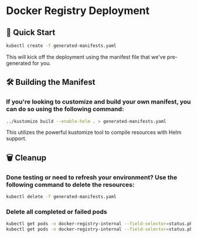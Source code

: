 # Docker Registry Deployment 

## 🚀 Quick Start
```sh
kubectl create -f generated-manifests.yaml
```
This will kick off the deployment using the manifest file that we've pre-generated for you.



## 🛠️ Building the Manifest
### If you're looking to customize and build your own manifest, you can do so using the following command:
```sh
../kustomize build --enable-helm . > generated-manifests.yaml
```
This utilizes the powerful kustomize tool to compile resources with Helm support.



## 🗑️ Cleanup 
### Done testing or need to refresh your environment? Use the following command to delete the resources:
```sh
kubectl delete -f generated-manifests.yaml
```

### Delete all completed or failed pods
```sh
kubectl get pods -n docker-registry-internal --field-selector=status.phase=Succeeded -o jsonpath='{.items[*].metadata.name}' | xargs kubectl delete pod -n docker-registry-internal
kubectl get pods -n docker-registry-internal --field-selector=status.phase=Failed -o jsonpath='{.items[*].metadata.name}' | xargs kubectl delete pod -n docker-registry-internal
```
